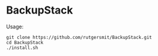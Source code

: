# BackupStack

Usage: <br />
```
git clone https://github.com/rutgersmit/BackupStack.git
cd BackupStack
./install.sh
```

